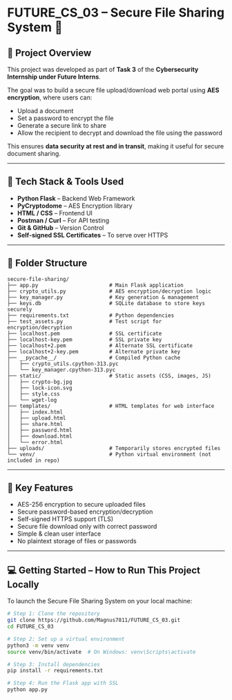 # FUTURE_CS_03 – Secure File Sharing System 🔐

## 🧾 Project Overview

This project was developed as part of **Task 3** of the **Cybersecurity Internship under Future Interns**.

The goal was to build a secure file upload/download web portal using **AES encryption**, where users can:
- Upload a document
- Set a password to encrypt the file
- Generate a secure link to share
- Allow the recipient to decrypt and download the file using the password

This ensures **data security at rest and in transit**, making it useful for secure document sharing.

---

## 🧰 Tech Stack & Tools Used

- **Python Flask** – Backend Web Framework  
- **PyCryptodome** – AES Encryption library  
- **HTML / CSS** – Frontend UI  
- **Postman / Curl** – For API testing  
- **Git & GitHub** – Version Control  
- **Self-signed SSL Certificates** – To serve over HTTPS  

---

## 📁 Folder Structure
```
secure-file-sharing/
├── app.py                       # Main Flask application
├── crypto_utils.py              # AES encryption/decryption logic
├── key_manager.py               # Key generation & management
├── keys.db                      # SQLite database to store keys securely
├── requirements.txt             # Python dependencies
├── test_assets.py               # Test script for encryption/decryption
├── localhost.pem                # SSL certificate
├── localhost-key.pem            # SSL private key
├── localhost+2.pem              # Alternate SSL certificate
├── localhost+2-key.pem          # Alternate private key
├── __pycache__/                 # Compiled Python cache
│   ├── crypto_utils.cpython-313.pyc
│   └── key_manager.cpython-313.pyc
├── static/                      # Static assets (CSS, images, JS)
│   ├── crypto-bg.jpg
│   ├── lock-icon.svg
│   ├── style.css
│   └── wget-log
├── templates/                   # HTML templates for web interface
│   ├── index.html
│   ├── upload.html
│   ├── share.html
│   ├── password.html
│   ├── download.html
│   └── error.html
├── uploads/                     # Temporarily stores encrypted files
└── venv/                        # Python virtual environment (not included in repo)
```

---

## 🔐 Key Features

- AES-256 encryption to secure uploaded files  
- Secure password-based encryption/decryption  
- Self-signed HTTPS support (TLS)  
- Secure file download only with correct password  
- Simple & clean user interface  
- No plaintext storage of files or passwords  

---

## 💻 Getting Started – How to Run This Project Locally

To launch the Secure File Sharing System on your local machine:

```bash
# Step 1: Clone the repository
git clone https://github.com/Magnus7811/FUTURE_CS_03.git
cd FUTURE_CS_03

# Step 2: Set up a virtual environment
python3 -m venv venv
source venv/bin/activate  # On Windows: venv\Scripts\activate

# Step 3: Install dependencies
pip install -r requirements.txt

# Step 4: Run the Flask app with SSL
python app.py
